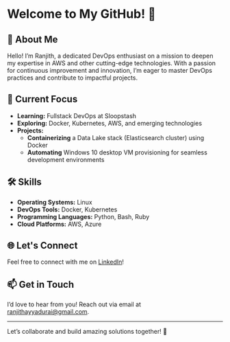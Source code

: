# Welcome to My GitHub! 👋
 
## 🚀 About Me
Hello! I’m Ranjith, a dedicated DevOps enthusiast on a mission to deepen my expertise in AWS and other cutting-edge technologies. With a passion for continuous improvement and innovation, I’m eager to master DevOps practices and contribute to impactful projects.
 
## 🌟 Current Focus
- **Learning:** Fullstack DevOps at Sloopstash
- **Exploring:** Docker, Kubernetes, AWS, and emerging technologies
- **Projects:**
  - **Containerizing** a Data Lake stack (Elasticsearch cluster) using Docker
  - **Automating** Windows 10 desktop VM provisioning for seamless development environments
 
## 🛠 Skills
- **Operating Systems:** Linux
- **DevOps Tools:** Docker, Kubernetes
- **Programming Languages:** Python, Bash, Ruby
- **Cloud Platforms:** AWS, Azure
 
## 🌐 Let's Connect
Feel free to connect with me on [LinkedIn](http://www.linkedin.com/in/ranjithnayyadurai)!
 
## 📫 Get in Touch
I’d love to hear from you! Reach out via email at [ranjithayyadurai@gmail.com](mailto:ranjithayyadurai@gmail.com).
 
---
 
Let’s collaborate and build amazing solutions together! 🚀
